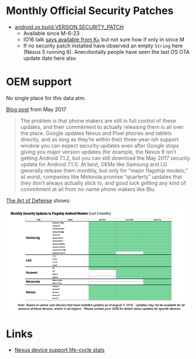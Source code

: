 # Monthly Official Security Patches

- [android.os.build.VERSION.SECURITY_PATCH](https://developer.android.com/reference/android/os/Build.VERSION.html#SECURITY_PATCH)
  - Available since M-6-23
  - IO16 talk [says available from K+](https://youtu.be/XZzLjllizYs?t=2344) but not sure how if only in since M
  - If no security patch installed have observed an empty `String` here (Nexus 5 running 6). Anecdontally people have seen the last OS OTA update date here also

# OEM support

No single place for this data atm. 

[Blog post](https://arstechnica.com/gadgets/2017/05/op-ed-google-should-take-full-control-of-androids-security-updates/) from May 2017

> The problem is that phone makers are still in full control of these updates, and their commitment to actually releasing them is all over the place. Google updates Nexus and Pixel phones and tablets directly, and as long as they’re within their three-year-ish support window you can expect security updates even after Google stops giving you major version updates (for example, the Nexus 9 isn’t getting Android 7.1.2, but you can still download the May 2017 security update for Android 7.1.1). At best, OEMs like Samsung and LG generally release them monthly, but only for “major flagship models;" at worst, companies like Motorola promise “quarterly” updates that they don’t always actually stick to, and good luck getting any kind of commitment at all from no-name phone makers like Blu.

[The Art of Defense](https://www.blackhat.com/docs/us-16/materials/us-16-Kralevich-The-Art-Of-Defense-How-Vulnerabilities-Help-Shape-Security-Features-And-Mitigations-In-Android.pdf) shows:

![OEM support chart](oem_support.png)

# Links

- [Nexus device support life-cycle stats](https://twitter.com/myhndl/status/778306086319321088)

